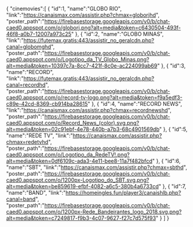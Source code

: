 {
	"cinemovies":[
		{
			"id":1,
			"name":"GLOBO RIO",
			"link":"https://canaismax.com/assistir.php?chmax=globorjhd",
			"poster_path":"https://firebasestorage.googleapis.com/v0/b/chat-caed0.appspot.com/o/globorj.png?alt=media&token=c6430504-493f-46f8-a0b7-12007a973c25"
		},
		{
			"id":2,
			"name":"GLOBO MINAS",
			"link":"https://futemax.gratis:443/assistir_no_geralcdn.php?canal=globomghd",
			"poster_path":"https://firebasestorage.googleapis.com/v0/b/chat-caed0.appspot.com/o/Logotipo_da_TV_Globo_Minas.png?alt=media&token=10397c7a-8cc7-421f-8c0e-ac224099ab69"
		},
		{
			"id":3,
			"name":"RECORD",
			"link":"https://futemax.gratis:443/assistir_no_geralcdn.php?canal=recordhd",
			"poster_path":"https://firebasestorage.googleapis.com/v0/b/chat-caed0.appspot.com/o/record-tv-logo.png?alt=media&token=f9a5edf3-c89e-42cd-8369-cb914ba28615"
		},
		{
			"id":4,
			"name":"RECORD NEWS",
			"link":"https://canaismax.com/assistir.php?chmax=recordnewshd",
			"poster_path":"https://firebasestorage.googleapis.com/v0/b/chat-caed0.appspot.com/o/Record_News_(color).svg.png?alt=media&token=02c91ebf-4e78-440b-a7b3-68c4901569db"
		},
		{
			"id":5,
			"name":"REDE TV",
			"link":"https://canaismax.com/assistir.php?chmax=redetvhd",
			"poster_path":"https://firebasestorage.googleapis.com/v0/b/chat-caed0.appspot.com/o/Logotipo_da_RedeTV!.png?alt=media&token=0df6109c-ada3-4e11-bee8-11a7f482bfcd"
		},
		{
			"id":6,
			"name":"SBT",
			"link":"https://canaismax.com/assistir.php?chmax=sbthd",
			"poster_path":"https://firebasestorage.googleapis.com/v0/b/chat-caed0.appspot.com/o/1200px-Logotipo_do_SBT.svg.png?alt=media&token=be859619-efbf-4082-a6c5-380b4a6733cd"
		},
		{
			"id":7,
			"name":"BAND",
			"link":"https://homeingles.fun/player3/canaishlb.php?canal=band",
			"poster_path":"https://firebasestorage.googleapis.com/v0/b/chat-caed0.appspot.com/o/1200px-Rede_Bandeirantes_logo_2018.svg.png?alt=media&token=c7249817-f9b3-4c07-9627-f27c7d575f93"
		}
	]
}
